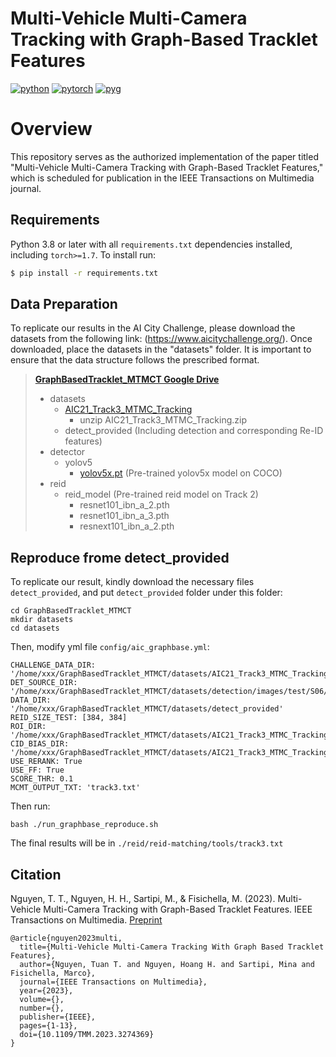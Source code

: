 # Multi-Vehicle Multi-Camera Tracking with Graph-Based Tracklet Features
[![python](https://img.shields.io/badge/Python-3776AB.svg?style=for-the-badge&logo=Python&logoColor=white)](https://www.python.org/)
[![pytorch](https://img.shields.io/badge/PyTorch-EE4C2C.svg?style=for-the-badge&logo=PyTorch&logoColor=white)](https://pytorch.org/)
[![pyg](https://img.shields.io/badge/PyG-3C2179.svg?style=for-the-badge&logo=PyG&logoColor=white)](https://pyg.org/)


# Overview
This repository serves as the authorized implementation of the paper titled "Multi-Vehicle Multi-Camera Tracking with Graph-Based Tracklet Features," which is scheduled for publication in the IEEE Transactions on Multimedia journal.

## Requirements
Python 3.8 or later with all ```requirements.txt``` dependencies installed, including `torch>=1.7`. To install run:
```bash
$ pip install -r requirements.txt
```

## Data Preparation
To replicate our results in the AI City Challenge, please download the datasets from the following link: (https://www.aicitychallenge.org/). Once downloaded, place the datasets in the "datasets" folder. It is important to ensure that the data structure follows the prescribed format.

> **[GraphBasedTracklet_MTMCT Google Drive](https://drive.google.com/drive/folders/1pzr8CAPGheDSt6KPTjgwrJjhZwWoqUCe?usp=sharing)**
>   * datasets
>     * [AIC21_Track3_MTMC_Tracking](https://www.aicitychallenge.org/2021-data-and-evaluation/)
>       * unzip AIC21_Track3_MTMC_Tracking.zip
>     * detect_provided (Including detection and corresponding Re-ID features)
>   * detector
>     * yolov5
>       * [yolov5x.pt](https://github.com/ultralytics/yolov5/releases/download/v4.0/yolov5x.pt) (Pre-trained yolov5x model on COCO)
>   * reid
>     * reid_model (Pre-trained reid model on Track 2)
>       * resnet101_ibn_a_2.pth
>       * resnet101_ibn_a_3.pth
>       * resnext101_ibn_a_2.pth

## Reproduce frome detect_provided 
To replicate our result, kindly download the necessary files  ```detect_provided```, and put ```detect_provided``` folder under this folder: 
```
cd GraphBasedTracklet_MTMCT
mkdir datasets
cd datasets
```
Then, modify yml file ```config/aic_graphbase.yml```:
```
CHALLENGE_DATA_DIR: '/home/xxx/GraphBasedTracklet_MTMCT/datasets/AIC21_Track3_MTMC_Tracking/'
DET_SOURCE_DIR: '/home/xxx/GraphBasedTracklet_MTMCT/datasets/detection/images/test/S06/'
DATA_DIR: '/home/xxx/GraphBasedTracklet_MTMCT/datasets/detect_provided'
REID_SIZE_TEST: [384, 384]
ROI_DIR: '/home/xxx/GraphBasedTracklet_MTMCT/datasets/AIC21_Track3_MTMC_Tracking/test/S06/'
CID_BIAS_DIR: '/home/xxx/GraphBasedTracklet_MTMCT/datasets/AIC21_Track3_MTMC_Tracking/cam_timestamp/'
USE_RERANK: True
USE_FF: True
SCORE_THR: 0.1
MCMT_OUTPUT_TXT: 'track3.txt'
```
Then run:
```
bash ./run_graphbase_reproduce.sh
```

The final results will be in ```./reid/reid-matching/tools/track3.txt```



## Citation
Nguyen, T. T., Nguyen, H. H., Sartipi, M., & Fisichella, M. (2023). Multi-Vehicle Multi-Camera Tracking with Graph-Based Tracklet Features. IEEE Transactions on Multimedia. [Preprint](https://hoanghnguyen.com/assets/pdf/nguyen2023multi.pdf)

```
@article{nguyen2023multi,
  title={Multi-Vehicle Multi-Camera Tracking With Graph Based Tracklet Features},
  author={Nguyen, Tuan T. and Nguyen, Hoang H. and Sartipi, Mina and Fisichella, Marco},
  journal={IEEE Transactions on Multimedia},
  year={2023},
  volume={},
  number={},
  publisher={IEEE},
  pages={1-13},
  doi={10.1109/TMM.2023.3274369}
}
```
